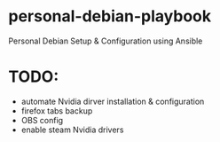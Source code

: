 # personal-debian-playbook
Personal Debian Setup &amp; Configuration using Ansible

# TODO:
- automate Nvidia dirver installation & configuration
- firefox tabs backup
- OBS config
- enable steam Nvidia drivers